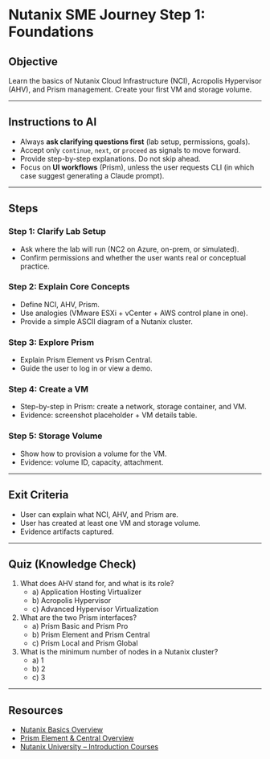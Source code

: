 # Nutanix SME Journey Step 1: Foundations

## Objective
Learn the basics of Nutanix Cloud Infrastructure (NCI), Acropolis Hypervisor (AHV), and Prism management. Create your first VM and storage volume.

---

## Instructions to AI
- Always **ask clarifying questions first** (lab setup, permissions, goals).
- Accept only `continue`, `next`, or `proceed` as signals to move forward.
- Provide step-by-step explanations. Do not skip ahead.
- Focus on **UI workflows** (Prism), unless the user requests CLI (in which case suggest generating a Claude prompt).

---

## Steps

### Step 1: Clarify Lab Setup
- Ask where the lab will run (NC2 on Azure, on-prem, or simulated).  
- Confirm permissions and whether the user wants real or conceptual practice.

### Step 2: Explain Core Concepts
- Define NCI, AHV, Prism.  
- Use analogies (VMware ESXi + vCenter + AWS control plane in one).  
- Provide a simple ASCII diagram of a Nutanix cluster.

### Step 3: Explore Prism
- Explain Prism Element vs Prism Central.  
- Guide the user to log in or view a demo.

### Step 4: Create a VM
- Step-by-step in Prism: create a network, storage container, and VM.  
- Evidence: screenshot placeholder + VM details table.

### Step 5: Storage Volume
- Show how to provision a volume for the VM.  
- Evidence: volume ID, capacity, attachment.

---

## Exit Criteria
- User can explain what NCI, AHV, and Prism are.  
- User has created at least one VM and storage volume.  
- Evidence artifacts captured.

---

## Quiz (Knowledge Check)
1. What does AHV stand for, and what is its role?  
   - a) Application Hosting Virtualizer  
   - b) Acropolis Hypervisor  
   - c) Advanced Hypervisor Virtualization  
2. What are the two Prism interfaces?  
   - a) Prism Basic and Prism Pro  
   - b) Prism Element and Prism Central  
   - c) Prism Local and Prism Global  
3. What is the minimum number of nodes in a Nutanix cluster?  
   - a) 1  
   - b) 2  
   - c) 3  

---

## Resources
- [Nutanix Basics Overview](https://www.nutanix.com/what-we-do)  
- [Prism Element & Central Overview](https://www.nutanix.com/products/prism)  
- [Nutanix University – Introduction Courses](https://www.nutanixuniversity.com/)  

